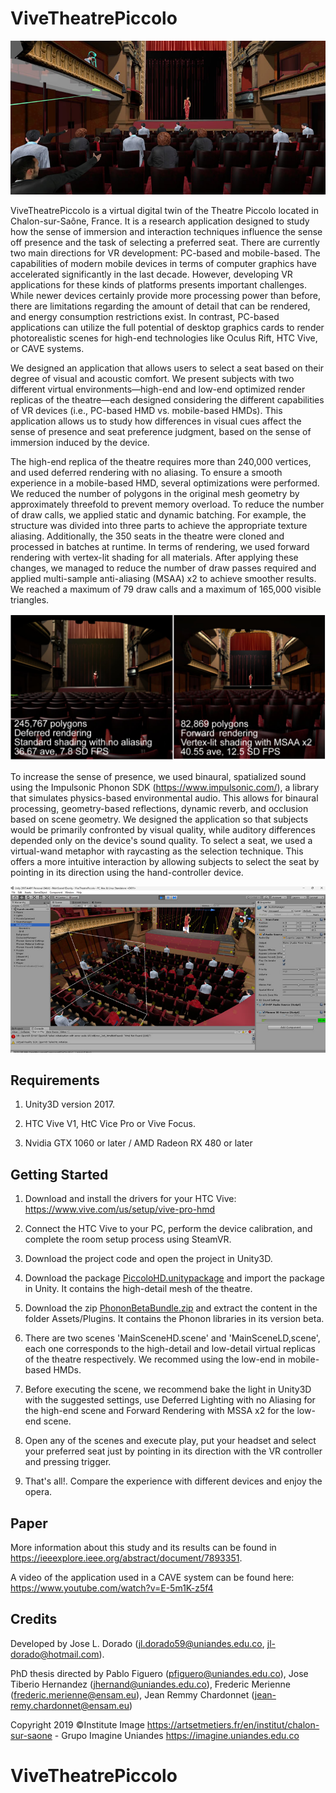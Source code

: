 # ViveTheatrePiccolo  

![Promo](imgs/1.jpg)

ViveTheatrePiccolo is a virtual digital twin of the Theatre Piccolo located in Chalon-sur-Saône, France. It is a research application designed to study how the sense of immersion and interaction techniques influence the sense off presence and the task of selecting a preferred seat. There are currently two main directions for VR development: PC-based and mobile-based. The capabilities of modern mobile devices in terms of computer graphics have accelerated significantly in the last decade. However, developing VR applications for these kinds of platforms presents important challenges. While newer devices certainly provide more processing power than before, there are limitations regarding the amount of detail that can be rendered, and energy consumption restrictions exist. In contrast, PC-based applications can utilize the full potential of desktop graphics cards to render photorealistic scenes for high-end technologies like Oculus Rift, HTC Vive, or CAVE systems.

We designed an application that allows users to select a seat based on their degree of visual and acoustic comfort. We present subjects with two different virtual environments—high-end and low-end optimized render replicas of the theatre—each designed considering the different capabilities of VR devices (i.e., PC-based HMD vs. mobile-based HMDs). This application allows us to study how differences in visual cues affect the sense of presence and seat preference judgment, based on the sense of immersion induced by the device.

The high-end replica of the theatre requires more than 240,000 vertices, and used deferred rendering with no aliasing. To ensure a smooth experience in a mobile-based HMD, several optimizations were performed. We reduced the number of polygons in the original mesh geometry by approximately threefold to prevent memory overload. To reduce the number of draw calls, we applied static and dynamic batching. For example, the structure was divided into three parts to achieve the appropriate texture aliasing. Additionally, the 350 seats in the theatre were cloned and processed in batches at runtime. In terms of rendering, we used forward rendering with vertex-lit shading for all materials. After applying these changes, we managed to reduce the number of draw passes required and applied multi-sample anti-aliasing (MSAA) x2 to achieve smoother results. We reached a maximum of 79 draw calls and a maximum of 165,000 visible triangles.

![Promo](imgs/2.jpg)

To increase the sense of presence, we used binaural, spatialized sound using the Impulsonic Phonon SDK (https://www.impulsonic.com/), a library that simulates physics-based environmental audio. This allows for binaural processing, geometry-based reflections, dynamic reverb, and occlusion based on scene geometry. We designed the application so that subjects would be primarily confronted by visual quality, while auditory differences depended only on the device's sound quality. To select a seat, we used a virtual-wand metaphor with raycasting as the selection technique. This offers a more intuitive interaction by allowing subjects to select the seat by pointing in its direction using the hand-controller device.

![Promo](imgs/3.jpg)

## Requirements

1. Unity3D version 2017.

2. HTC Vive V1, HtC Vice Pro or Vive Focus.

3. Nvidia GTX 1060 or later / AMD Radeon RX 480 or later

## Getting Started 

1. Download and install the drivers for your HTC Vive: https://www.vive.com/us/setup/vive-pro-hmd

2. Connect the HTC Vive to your PC, perform the device calibration, and complete the room setup process using SteamVR.

3. Download the project code and open the project in Unity3D. 

4. Download the package [PiccoloHD.unitypackage](https://drive.google.com/file/d/1jD2K7Q9_8n2QwI1cV3srCWSBHhxIUyL_/view?usp=drive_link) and import the package in Unity. It contains the high-detail mesh of the theatre. 

5. Download the zip [PhononBetaBundle.zip](https://drive.google.com/file/d/1Kn1eo4fFq_UZZ2-yjs_pGUEqeW5cGxgr/view?usp=drive_link) and extract the content in the folder Assets/Plugins. It contains the Phonon libraries in its version beta. 

6. There are two scenes 'MainSceneHD.scene' and 'MainSceneLD,scene', each one corresponds to the high-detail and low-detail virtual replicas of the theatre respectively. We recommed using the low-end in mobile-based HMDs. 

7. Before executing the scene, we recommend bake the light in Unity3D with the suggested settings, use Deferred Lighting with no Aliasing for the high-end scene and Forward Rendering with MSSA x2 for the low-end scene. 

8. Open any of the scenes and execute play, put your headset and select your preferred seat just by pointing in its direction with the VR controller and pressing trigger. 

9. That's all!. Compare the experience with different devices and enjoy the opera.  


## Paper

More information about this study and its results can be found in https://ieeexplore.ieee.org/abstract/document/7893351. 

A video of the application used in a CAVE system can be found here: https://www.youtube.com/watch?v=E-5m1K-z5f4

## Credits

Developed by Jose L. Dorado (jl.dorado59@uniandes.edu.co,  jl-dorado@hotmail.com). 

PhD thesis directed by Pablo Figuero (pfiguero@uniandes.edu.co), Jose Tiberio Hernandez (jhernand@uniandes.edu.co), Frederic Merienne (frederic.merienne@ensam.eu), Jean Remmy Chardonnet (jean-remy.chardonnet@ensam.eu)

Copyright 2019 ©Institute Image https://artsetmetiers.fr/en/institut/chalon-sur-saone - Grupo Imagine Uniandes https://imagine.uniandes.edu.co
# ViveTheatrePiccolo
